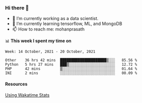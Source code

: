 ### Hi there 👋

- 🔭 I’m currently working as a data scientist.
- 🌱 I’m currently learning tensorflow, ML, and MongoDB
- 📫 How to reach me: mohanprasath

📊 **This week I spent my time on**
<!--START_SECTION:waka-->
```text
Week: 14 October, 2021 - 20 October, 2021

Other    36 hrs 42 mins  █████████████████████▒░░░   85.56 % 
Python   5 hrs 27 mins   ███▒░░░░░░░░░░░░░░░░░░░░░   12.72 % 
PHP      42 mins         ▒░░░░░░░░░░░░░░░░░░░░░░░░   01.64 % 
INI      2 mins          ░░░░░░░░░░░░░░░░░░░░░░░░░   00.09 % 
```
<!--END_SECTION:waka-->

#### Resources
[Using Wakatime Stats](https://github.com/marketplace/actions/waka-readme)
